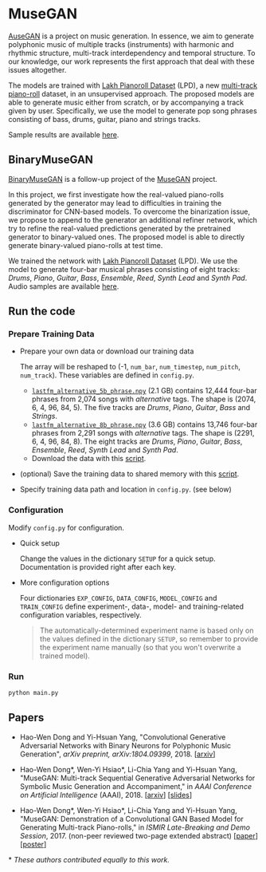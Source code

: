 # MuseGAN

[AuseGAN](https://salu133445.github.io/musegan/) is a project on music
generation. In essence, we aim to generate polyphonic music of multiple tracks
(instruments) with harmonic and rhythmic structure, multi-track interdependency
and temporal structure. To our knowledge, our work represents the first approach
that deal with these issues altogether.

The models are trained with
[Lakh Pianoroll Dataset](https://salu133445.github.io/lakh-pianoroll-dataset/)
(LPD), a new [multi-track piano-roll](https://salu133445.github.io/musegan/data)
dataset, in an unsupervised approach. The proposed models are able to generate
music either from scratch, or by accompanying a track given by user.
Specifically, we use the model to generate pop song phrases consisting of bass,
drums, guitar, piano and strings tracks.

Sample results are available [here](https://salu133445.github.io/musegan/results).

## BinaryMuseGAN

[BinaryMuseGAN](https://salu133445.github.io/bmusegan/) is a follow-up project
of the [MuseGAN](https://salu133445.github.io/musegan/) project.

In this project, we first investigate how the real-valued piano-rolls generated
by the generator may lead to difficulties in training the discriminator for
CNN-based models. To overcome the binarization issue, we propose to append to
the generator an additional refiner network, which try to refine the real-valued
predictions generated by the pretrained generator to binary-valued ones. The
proposed model is able to directly generate binary-valued piano-rolls at test
time.

We trained the network with
[Lakh Pianoroll Dataset](https://salu133445.github.io/lakh-pianoroll-dataset/)
(LPD). We use the model to generate four-bar musical phrases consisting of eight
tracks: *Drums*, *Piano*, *Guitar*, *Bass*, *Ensemble*, *Reed*, *Synth Lead* and
*Synth Pad*. Audio samples are available
[here](https://salu133445.github.io/bmusegan/samples).

## Run the code

### Prepare Training Data

- Prepare your own data or download our training data

  The array will be reshaped to (-1, `num_bar`, `num_timestep`, `num_pitch`,
  `num_track`). These variables are defined in `config.py`.

  - [`lastfm_alternative_5b_phrase.npy`](https://drive.google.com/uc?export=download&id=1F7J5n9uOPqViBYpoPT5GvE4PjCWhOyWc) (2.1 GB)
    contains 12,444 four-bar phrases from 2,074 songs with *alternative* tags.
    The shape is (2074, 6, 4, 96, 84, 5). The five tracks are *Drums*, *Piano*,
    *Guitar*, *Bass* and *Strings*.
  - [`lastfm_alternative_8b_phrase.npy`](https://drive.google.com/uc?export=download&id=1x3CeSqE6ElWa6V7ueNl8FKPFmMoyu4ED) (3.6 GB)
    contains 13,746 four-bar phrases from 2,291 songs with *alternative* tags.
    The shape is (2291, 6, 4, 96, 84, 8). The eight tracks are *Drums*, *Piano*,
    *Guitar*, *Bass*, *Ensemble*, *Reed*, *Synth Lead* and *Synth Pad*.
  - Download the data with this [script](training_data/download.sh).

- (optional) Save the training data to shared memory with this [script](training_data/store_to_sa.py).

- Specify training data path and location in `config.py`. (see below)

### Configuration

Modify `config.py` for configuration.

- Quick setup

  Change the values in the dictionary `SETUP` for a quick setup. Documentation
  is provided right after each key.

- More configuration options

  Four dictionaries `EXP_CONFIG`, `DATA_CONFIG`, `MODEL_CONFIG` and
  `TRAIN_CONFIG` define experiment-, data-, model- and training-related
  configuration variables, respectively.

  > The automatically-determined experiment name is based only on the values
defined in the dictionary `SETUP`, so remember to provide the experiment name
manually (so that you won't overwrite a trained model).

### Run

```sh
python main.py
```

## Papers

- Hao-Wen Dong and Yi-Hsuan Yang,
  "Convolutional Generative Adversarial Networks with Binary Neurons for
  Polyphonic Music Generation",
  *arXiv preprint, arXiv:1804.09399*, 2018.
  [[arxiv](https://arxiv.org/abs/1804.09399)]

- Hao-Wen Dong\*, Wen-Yi Hsiao\*, Li-Chia Yang and Yi-Hsuan Yang,
  "MuseGAN: Multi-track Sequential Generative Adversarial Networks for
  Symbolic Music Generation and Accompaniment,"
  in *AAAI Conference on Artificial Intelligence* (AAAI), 2018.
  [[arxiv](http://arxiv.org/abs/1709.06298)]
  [[slides](https://salu133445.github.io/musegan/pdf/musegan-aaai2018-slides.pdf)]

- Hao-Wen Dong\*, Wen-Yi Hsiao\*, Li-Chia Yang and Yi-Hsuan Yang,
  "MuseGAN: Demonstration of a Convolutional GAN Based Model for Generating
  Multi-track Piano-rolls,"
  in *ISMIR Late-Breaking and Demo Session*, 2017.
  (non-peer reviewed two-page extended abstract)
  [[paper](https://salu133445.github.io/musegan/pdf/musegan-ismir2017-lbd-paper.pdf)]
  [[poster](https://salu133445.github.io/musegan/pdf/musegan-ismir2017-lbd-poster.pdf)]

\* *These authors contributed equally to this work.*

